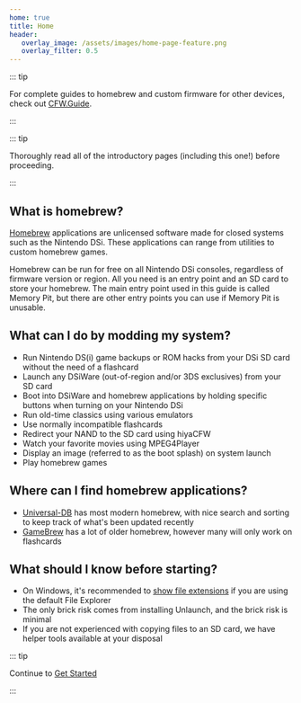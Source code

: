 ```yaml
---
home: true
title: Home
header:
   overlay_image: /assets/images/home-page-feature.png
   overlay_filter: 0.5
---
```


::: tip

For complete guides to homebrew and custom firmware for other devices, check out [CFW.Guide](https://cfw.guide/).

:::

::: tip

Thoroughly read all of the introductory pages (including this one!) before proceeding.

:::

## What is homebrew?

[Homebrew](https://en.wikipedia.org/wiki/Homebrew_(video_games)) applications are unlicensed software made for closed systems such as the Nintendo DSi. These applications can range from utilities to custom homebrew games.

Homebrew can be run for free on all Nintendo DSi consoles, regardless of firmware version or region. All you need is an entry point and an SD card to store your homebrew. The main entry point used in this guide is called Memory Pit, but there are other entry points you can use if Memory Pit is unusable.

## What can I do by modding my system?

- Run Nintendo DS(i) game backups or ROM hacks from your DSi SD card without the need of a flashcard
- Launch any DSiWare (out-of-region and/or 3DS exclusives) from your SD card
- Boot into DSiWare and homebrew applications by holding specific buttons when turning on your Nintendo DSi
- Run old-time classics using various emulators
- Use normally incompatible flashcards
- Redirect your NAND to the SD card using hiyaCFW
- Watch your favorite movies using MPEG4Player
- Display an image (referred to as the boot splash) on system launch
- Play homebrew games

## Where can I find homebrew applications?

- [Universal-DB](https://db.universal-team.net/ds) has most modern homebrew, with nice search and sorting to keep track of what's been updated recently
- [GameBrew](https://www.gamebrew.org/wiki/List_of_all_DS_homebrew) has a lot of older homebrew, however many will only work on flashcards

## What should I know before starting?

- On Windows, it's recommended to [show file extensions](file-extensions-windows.html) if you are using the default File Explorer
- The only brick risk comes from installing Unlaunch, and the brick risk is minimal
- If you are not experienced with copying files to an SD card, we have helper tools available at your disposal

::: tip

Continue to [Get Started](get-started.html)

:::
